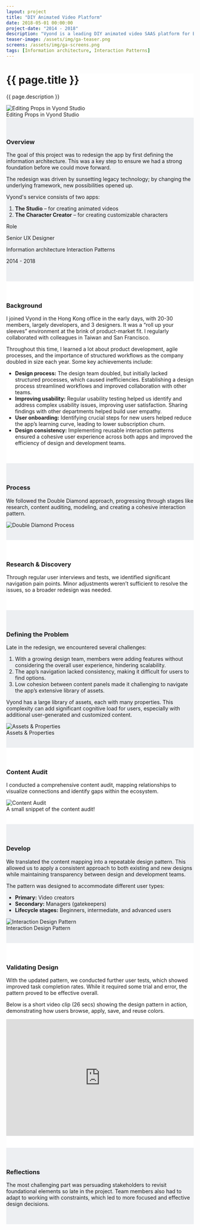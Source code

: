 ```yaml
---
layout: project
title: "DIY Animated Video Platform"
date: 2018-05-01 00:00:00
project-date: "2014 - 2018"
description: "Vyond is a leading DIY animated video SAAS platform for B2B."
teaser-image: /assets/img/ga-teaser.png
screens: /assets/img/ga-screens.png
tags: [Information architecture, Interaction Patterns]
---
```


<div class="full-width-section" style="background-color: #fff;">
  <div class="container content-wrapper">
    <h1>{{ page.title }}</h1>
    <p>{{ page.description }}</p>
      <div class="card">
        <img src="/assets/img/ga-screens.png" class="img-fluid rounded" alt="Editing Props in Vyond Studio">
      </div>
      <figcaption class="figure-caption text-center">Editing Props in Vyond Studio</figcaption>
    </div>
  </div>

  <!-- Overview Section -->
  <div class="full-width-section" style="background-color: #EDEFF2; padding: 2rem 0;">
    <div class="container content-wrapper">
      <div class="row py-3">
        <div class="col-8">
          <h3>Overview</h3>
          <p>The goal of this project was to redesign the app by first defining the information architecture. This was a key step to ensure we had a strong foundation before we could move forward.</p>
          <p>The redesign was driven by sunsetting legacy technology; by changing the underlying framework, new possibilities opened up.</p>
          <p>Vyond's service consists of two apps:</p>
          <ol>
            <li><strong>The Studio</strong> – for creating animated videos</li>
            <li><strong>The Character Creator</strong> – for creating customizable characters</li>
          </ol>
        </div>
        <div class="col-4">
          <p class="font-monospace">Role</p>
          <p>Senior UX Designer</p>
          <span class="badge rounded-pill bg-dark">Information architecture</span>
          <span class="badge rounded-pill bg-dark">Interaction Patterns</span>
          <p>2014 - 2018</p>
        </div>
      </div>
    </div>
  </div>

  <!-- Background Section -->
  <div class="full-width-section" style="background-color: #fff; padding: 2rem 0;">
    <div class="container content-wrapper">
      <h3>Background</h3>
      <p>I joined Vyond in the Hong Kong office in the early days, with 20-30 members, largely developers, and 3 designers. It was a “roll up your sleeves” environment at the brink of product-market fit. I regularly collaborated with colleagues in Taiwan and San Francisco.</p>
      <p>Throughout this time, I learned a lot about product development, agile processes, and the importance of structured workflows as the company doubled in size each year. Some key achievements include:</p>
      <ul>
        <li><strong>Design process:</strong> The design team doubled, but initially lacked structured processes, which caused inefficiencies. Establishing a design process streamlined workflows and improved collaboration with other teams.</li>
        <li><strong>Improving usability:</strong> Regular usability testing helped us identify and address complex usability issues, improving user satisfaction. Sharing findings with other departments helped build user empathy.</li>
        <li><strong>User onboarding:</strong> Identifying crucial steps for new users helped reduce the app’s learning curve, leading to lower subscription churn.</li>
        <li><strong>Design consistency:</strong> Implementing reusable interaction patterns ensured a cohesive user experience across both apps and improved the efficiency of design and development teams.</li>
      </ul>
    </div>
  </div>

  <!-- Process Section -->
  <div class="full-width-section" style="background-color: #EDEFF2; padding: 2rem 0;">
    <div class="container content-wrapper">
      <h3>Process</h3>
      <p>We followed the Double Diamond approach, progressing through stages like research, content auditing, modeling, and creating a cohesive interaction pattern.</p>
      <img src="/assets/img/double-diamond-ia.svg" class="img-fluid rounded" alt="Double Diamond Process">
    </div>
  </div>

  <!-- Research & Discovery Section -->
  <div class="full-width-section" style="background-color: #fff; padding: 2rem 0;">
    <div class="container content-wrapper">
      <h3>Research & Discovery</h3>
      <p>Through regular user interviews and tests, we identified significant navigation pain points. Minor adjustments weren’t sufficient to resolve the issues, so a broader redesign was needed.</p>
    </div>
  </div>

  <!-- Defining the Problem Section -->
  <div class="full-width-section" style="background-color: #EDEFF2; padding: 2rem 0;">
    <div class="container content-wrapper">
      <h3>Defining the Problem</h3>
      <p>Late in the redesign, we encountered several challenges:</p>
      <ol>
        <li>With a growing design team, members were adding features without considering the overall user experience, hindering scalability.</li>
        <li>The app’s navigation lacked consistency, making it difficult for users to find options.</li>
        <li>Low cohesion between content panels made it challenging to navigate the app’s extensive library of assets.</li>
      </ol>
      <p>Vyond has a large library of assets, each with many properties. This complexity can add significant cognitive load for users, especially with additional user-generated and customized content.</p>
      <img src="/assets/img/asset-overview.png" class="img-fluid rounded" alt="Assets & Properties">
      <figcaption class="figure-caption text-center">Assets & Properties</figcaption>
    </div>
  </div>

  <!-- Content Audit Section -->
  <div class="full-width-section" style="background-color: #fff; padding: 2rem 0;">
    <div class="container content-wrapper">
      <h3>Content Audit</h3>
      <p>I conducted a comprehensive content audit, mapping relationships to visualize connections and identify gaps within the ecosystem.</p>
      <img src="/assets/img/properties.png" class="img-fluid rounded" alt="Content Audit">
      <figcaption class="figure-caption text-center">A small snippet of the content audit!</figcaption>
    </div>
  </div>

  <!-- Develop Section -->
  <div class="full-width-section" style="background-color: #EDEFF2; padding: 2rem 0;">
    <div class="container content-wrapper">
      <h3>Develop</h3>
      <p>We translated the content mapping into a repeatable design pattern. This allowed us to apply a consistent approach to both existing and new designs while maintaining transparency between design and development teams.</p>
      <p>The pattern was designed to accommodate different user types:</p>
      <ul>
        <li><strong>Primary:</strong> Video creators</li>
        <li><strong>Secondary:</strong> Managers (gatekeepers)</li>
        <li><strong>Lifecycle stages:</strong> Beginners, intermediate, and advanced users</li>
      </ul>
      <img src="/assets/img/journey.png" class="img-fluid rounded" alt="Interaction Design Pattern">
      <figcaption class="figure-caption text-center">Interaction Design Pattern</figcaption>
    </div>
  </div>

  <!-- Validating Design Section -->
  <div class="full-width-section" style="background-color: #fff; padding: 2rem 0;">
    <div class="container content-wrapper">
      <h3>Validating Design</h3>
      <p>With the updated pattern, we conducted further user tests, which showed improved task completion rates. While it required some trial and error, the pattern proved to be effective overall.</p>
      <p>Below is a short video clip (26 secs) showing the design pattern in action, demonstrating how users browse, apply, save, and reuse colors.</p>
      <div style="padding:62.12% 0 0 0;position:relative;">
        <iframe src="https://player.vimeo.com/video/676490224?h=a49b27c683&amp;badge=0&amp;autopause=0&amp;player_id=0&amp;app_id=58479" frameborder="0" allow="autoplay; fullscreen; picture-in-picture" allowfullscreen style="position:absolute;top:0;left:0;width:100%;height:100%;" title="Color Properties"></iframe>
      </div>
    </div>
  </div>

  <!-- Reflections Section -->
  <div class="full-width-section" style="background-color: #EDEFF2; padding: 2rem 0;">
    <div class="container content-wrapper">
      <h3>Reflections</h3>
      <p>The most challenging part was persuading stakeholders to revisit foundational elements so late in the project. Team members also had to adapt to working with constraints, which led to more focused and effective design decisions.</p>
    </div>
  </div>